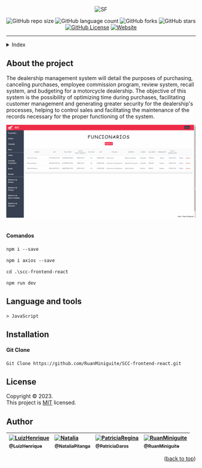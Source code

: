 <!--  
  Ruan Pezzin Miniguite
  V. 3.0
-->


<!-- ============== HEADER ============== -->
<div align="center" id="header">

  
  ![SF](https://user-images.githubusercontent.com/82480542/215596170-d23e9347-b9a0-4291-9ac0-5623464b44ea.png)

  ![GitHub repo size][GitHub repo size-shields]
  ![GitHub language count][GitHub language count-shields]
  ![GitHub forks][GitHub forks-shields]
  ![GitHub stars][GitHub stars-shields]
  [![GitHub License][GitHub License-shields]][GitHub License-link]
  [![Website][Website-shields]][Website-link]
  
</div>

---

<!-- ===== INDEX ===== -->
<details>
  <summary>Index</summary>
  <ol>
    <li><a href="#about-the-project">About The Project</a></li>
    <li><a href="#language-and-tools">Language and tools</a></li>
    <li><a href="#installation">Installation</a></li>
    <li><a href="#license">License</a></li>
    <li><a href="#author">Author</a></li>
  </ol>
</details>



<!-- ============== ABOUT ============== -->
## About the project

<p>The dealership management system will detail the purposes of purchasing, canceling purchases, employee commission program, review system, recall system, and budgeting for a motorcycle dealership. The objective of this system is the possibility of optimizing time during purchases, facilitating customer management and generating greater security for the dealership's processes, helping to control sales and facilitating the maintenance of the records necessary for the proper functioning of the system.</p>


<div align="center" id="header">
  <a href=""><img src="assets/Pages.gif" alt="Pages"></a>
</div><br>


#### Comandos
```
npm i --save 
```
```
npm i axios --save
```
```
cd .\scc-frontend-react
```
```
npm run dev
```


<!-- ============== LANGUAGE ============== -->
## Language and tools

```
> JavaScript
```



<!-- ============== INSTALLATION ============== -->
## Installation

#### Git Clone
```
Git Clone https://github.com/RuanMiniguite/SCC-frontend-react.git
```



<!-- ============== LICENSE ============== -->
## License

Copyright © 2023.<br />
This project is [MIT][GitHub License-link] licensed.



<!-- ============== AUTHOR ============== -->
## Author

|[<img alt="LuizHenrique" src="https://github.com/hencabral.png?size=300" width="115"><br><sub>@LuizHenrique</sub>](https://github.com/hencabral)| [<img alt="Natalia" src="https://github.com/nataliap96.png?size=300" width="115"><br><sub>@NataliaPitanga</sub>](https://github.com/nataliap96)|[<img alt="PatriciaRegina" src="https://github.com/PatriciaDaros.png?size=300" width="115"><br><sub>@PatriciaDaros</sub>](https://github.com/PatriciaDaros)|[<img alt="RuanMiniguite" src="https://github.com/RuanMiniguite.png?size=300" width="115"><br><sub>@RuanMiniguite</sub>](https://github.com/RuanMiniguite)|
|:-|:-|:-|:-|

<p align="right">(<a href="#header">back to top</a>)</p>




<!-- ============== LINKs ============== -->
<!-- Alterar link -->
[Site-link]: https://github.com/RuanMiniguite/SCC-frontend-react
[GitHub License-link]: https://github.com/RuanMiniguite/SCC-backend-spring/blob/ccad68212125b4e96fbbe1412bc7c7948dafcc47/LICENSE

<!-- Alterar caminho para repositorio [Template-Readme] -->
[GitHub repo size-shields]: https://img.shields.io/github/repo-size/RuanMiniguite/SCC-frontend-react?style=for-the-badge&color=292929
[GitHub language count-shields]: https://img.shields.io/github/languages/count/RuanMiniguite/SCC-frontend-react?style=for-the-badge&color=292929
[GitHub forks-shields]: https://img.shields.io/github/forks/RuanMiniguite/SCC-frontend-react?style=for-the-badge&color=292929
[GitHub stars-shields]: https://img.shields.io/github/stars/RuanMiniguite/SCC-frontend-react?style=for-the-badge&color=292929

<!-- Permalink Shields-->
[GitHub License-shields]: https://img.shields.io/cocoapods/l/m?down_color=292929&up_color=292929&color=292929&style=for-the-badge
[Site-shields]: https://img.shields.io/badge/Site-Live-292929?style=for-the-badge&logo=web&logoColor=white
[Website-link]: https://github.com/RuanMiniguite/Commit-Message
[Website-shields]: https://img.shields.io/website?down_color=292929&down_message=404&style=for-the-badge&logo=github&up_color=292929&up_message=Commit&url=https%3A%2F%2Fgithub.com%2FRuanMiniguite%2FCommit-Message
